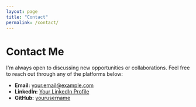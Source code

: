 ```yaml
---
layout: page
title: "Contact"
permalink: /contact/
---
```


# Contact Me

I'm always open to discussing new opportunities or collaborations. Feel free to reach out through any of the platforms below:

- **Email:** [your.email@example.com](mailto:your.email@example.com)
- **LinkedIn:** [Your LinkedIn Profile](https://linkedin.com/in/yourprofile)
- **GitHub:** [yourusername](https://github.com/yourusername)
